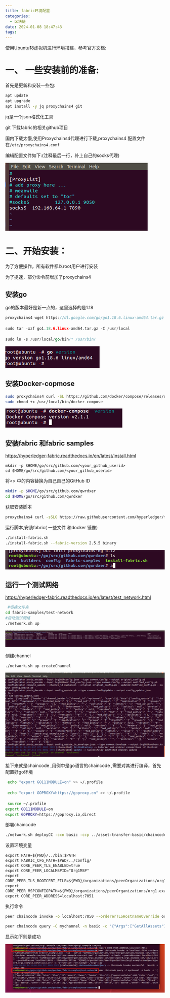 ```yaml
---
title: fabric环境配置
categories:
  - 区块链
date: 2024-01-08 18:47:43
tags:
---
```




使用Ubuntu18虚拟机进行环境搭建，参考官方文档:

# 一、 一些安装前的准备:

首先是更新和安装一些包:

```bash
apt update
apt upgrade
apt install -y jq proxychains4 git 
```

jq是一个json格式化工具 

git 下载fabric的相关github项目

国内下载太慢,使用Proxychains4代理进行下载,proxychains4 配置文件在`/etc/proxychains4.conf`

编辑配置文件如下:(注释最后一行，补上自己的socks代理)

![image-20240108185729958](fabric%E7%8E%AF%E5%A2%83%E9%85%8D%E7%BD%AE/image-20240108185729958.png)

# 二、开始安装：

为了方便操作，所有软件都以root用户进行安装

为了提速，部分命令前增加了proxychains4

## 安装go

go的版本最好是新一点的，这里选择的是1.18

```go
proxychains4 wget https://dl.google.com/go/go1.18.6.linux-amd64.tar.gz

sudo tar -xzf go1.18.6.linux-amd64.tar.gz -C /usr/local 

sudo ln -s /usr/local/go/bin/* /usr/bin/   
```

![image-20240108190328390](fabric%E7%8E%AF%E5%A2%83%E9%85%8D%E7%BD%AE/image-20240108190328390.png)

## 安装Docker-copmose

```bash
sudo proxychains4 curl -SL https://github.com/docker/compose/releases/download/v2.1.1/docker-compose-linux-x86_64 -o /usr/local/bin/docker-compose
sudo chmod +x /usr/local/bin/docker-compose
```

![image-20240108190630039](fabric%E7%8E%AF%E5%A2%83%E9%85%8D%E7%BD%AE/image-20240108190630039.png)

## 安装fabric 和fabric samples

https://hyperledger-fabric.readthedocs.io/en/latest/install.html

```
mkdir -p $HOME/go/src/github.com/<your_github_userid>
cd $HOME/go/src/github.com/<your_github_userid>
```

将<> 中的内容替换为自己自己的GitHub ID

```bash
mkdir -p $HOME/go/src/github.com/qwrdxer
cd $HOME/go/src/github.com/qwrdxer
```

获取安装脚本

```bash
proxychains4 curl -sSLO https://raw.githubusercontent.com/hyperledger/fabric/main/scripts/install-fabric.sh chmod +x install-fabric.sh
```

运行脚本,安装fabric( 一些文件 和docker 镜像)

```bash
./install-fabric.sh
./install-fabric.sh --fabric-version 2.5.5 binary
```

![image-20240108192034593](fabric%E7%8E%AF%E5%A2%83%E9%85%8D%E7%BD%AE/image-20240108192034593.png)

## 运行一个测试网络

https://hyperledger-fabric.readthedocs.io/en/latest/test_network.html

```bash
 #切换文件夹
cd fabric-samples/test-network
#启动测试网络
./network.sh up 
```

![image-20240108192617515](fabric%E7%8E%AF%E5%A2%83%E9%85%8D%E7%BD%AE/image-20240108192617515.png)

创建channel

```bash
./network.sh up createChannel
```

![image-20240108204654700](fabric%E7%8E%AF%E5%A2%83%E9%85%8D%E7%BD%AE/image-20240108204654700.png)

接下来就是chaincode ,用例中是go语言的chaincode ,需要对其进行编译，首先配置好go环境

```bash
 echo "export GO111MODULE=on" >> ~/.profile

 echo "export GOPROXY=https://goproxy.cn" >> ~/.profile

 source ~/.profile
export GO111MODULE=on
export GOPROXY=https://goproxy.io,direct
```

部署chaincode

```bash
./network.sh deployCC -ccn basic -ccp ../asset-transfer-basic/chaincode-go -ccl go
```



设置环境变量

```
export PATH=${PWD}/../bin:$PATH
export FABRIC_CFG_PATH=$PWD/../config/
export CORE_PEER_TLS_ENABLED=true
export CORE_PEER_LOCALMSPID="Org1MSP"
export CORE_PEER_TLS_ROOTCERT_FILE=${PWD}/organizations/peerOrganizations/org1.example.com/peers/peer0.org1.example.com/tls/ca.crt
export CORE_PEER_MSPCONFIGPATH=${PWD}/organizations/peerOrganizations/org1.example.com/users/Admin@org1.example.com/msp
export CORE_PEER_ADDRESS=localhost:7051
```

执行命令

```bash
peer chaincode invoke -o localhost:7050 --ordererTLSHostnameOverride orderer.example.com --tls --cafile "${PWD}/organizations/ordererOrganizations/example.com/orderers/orderer.example.com/msp/tlscacerts/tlsca.example.com-cert.pem" -C mychannel -n basic --peerAddresses localhost:7051 --tlsRootCertFiles "${PWD}/organizations/peerOrganizations/org1.example.com/peers/peer0.org1.example.com/tls/ca.crt" --peerAddresses localhost:9051 --tlsRootCertFiles "${PWD}/organizations/peerOrganizations/org2.example.com/peers/peer0.org2.example.com/tls/ca.crt" -c '{"function":"InitLedger","Args":[]}'
```

```bash
peer chaincode query -C mychannel -n basic -c '{"Args":["GetAllAssets"]}'
```



显示如下则是成功

![image-20240108205132653](fabric%E7%8E%AF%E5%A2%83%E9%85%8D%E7%BD%AE/image-20240108205132653.png)





